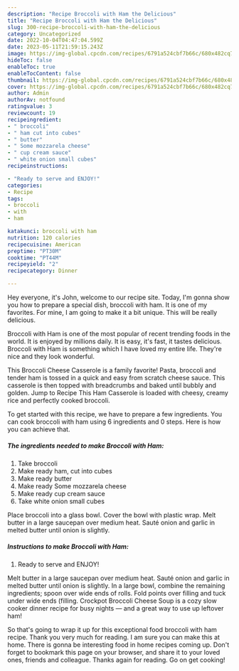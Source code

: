 ```yaml
---
description: "Recipe Broccoli with Ham the Delicious"
title: "Recipe Broccoli with Ham the Delicious"
slug: 300-recipe-broccoli-with-ham-the-delicious
category: Uncategorized
date: 2022-10-04T04:47:04.599Z
date: 2023-05-11T21:59:15.243Z
image: https://img-global.cpcdn.com/recipes/6791a524cbf7b66c/680x482cq70/broccoli-with-ham-recipe-main-photo.jpg
hideToc: false
enableToc: true
enableTocContent: false
thumbnail: https://img-global.cpcdn.com/recipes/6791a524cbf7b66c/680x482cq70/broccoli-with-ham-recipe-main-photo.jpg
cover: https://img-global.cpcdn.com/recipes/6791a524cbf7b66c/680x482cq70/broccoli-with-ham-recipe-main-photo.jpg
author: Admin
authorAv: notfound
ratingvalue: 3
reviewcount: 19
recipeingredient:
- " broccoli"
- " ham cut into cubes"
- " butter"
- " Some mozzarela cheese"
- " cup cream sauce"
- " white onion small cubes"
recipeinstructions:

- "Ready to serve and ENJOY!"
categories:
- Recipe
tags:
- broccoli
- with
- ham

katakunci: broccoli with ham 
nutrition: 120 calories
recipecuisine: American
preptime: "PT30M"
cooktime: "PT44M"
recipeyield: "2"
recipecategory: Dinner

---
```



Hey everyone, it's John, welcome to our recipe site. Today, I'm gonna show you how to prepare a special dish, broccoli with ham. It is one of my favorites. For mine, I am going to make it a bit unique. This will be really delicious.

Broccoli with Ham is one of the most popular of recent trending foods in the world. It is enjoyed by millions daily. It is easy, it's fast, it tastes delicious. Broccoli with Ham is something which I have loved my entire life. They're nice and they look wonderful.

This Broccoli Cheese Casserole is a family favorite! Pasta, broccoli and tender ham is tossed in a quick and easy from scratch cheese sauce. This casserole is then topped with breadcrumbs and baked until bubbly and golden. Jump to Recipe This Ham Casserole is loaded with cheesy, creamy rice and perfectly cooked broccoli.


To get started with this recipe, we have to prepare a few ingredients. You can cook broccoli with ham using 6 ingredients and 0 steps. Here is how you can achieve that.

<!--inarticleads1-->

##### The ingredients needed to make Broccoli with Ham:

1. Take  broccoli
1. Make ready  ham, cut into cubes
1. Make ready  butter
1. Make ready  Some mozzarela cheese
1. Make ready  cup cream sauce
1. Take  white onion small cubes


Place broccoli into a glass bowl. Cover the bowl with plastic wrap. Melt butter in a large saucepan over medium heat. Sauté onion and garlic in melted butter until onion is slightly. 

<!--inarticleads2-->

##### Instructions to make Broccoli with Ham:


1. Ready to serve and ENJOY!

Melt butter in a large saucepan over medium heat. Sauté onion and garlic in melted butter until onion is slightly. In a large bowl, combine the remaining ingredients; spoon over wide ends of rolls. Fold points over filling and tuck under wide ends (filling. Crockpot Broccoli Cheese Soup is a cozy slow cooker dinner recipe for busy nights — and a great way to use up leftover ham! 

So that's going to wrap it up for this exceptional food broccoli with ham recipe. Thank you very much for reading. I am sure you can make this at home. There is gonna be interesting food in home recipes coming up. Don't forget to bookmark this page on your browser, and share it to your loved ones, friends and colleague. Thanks again for reading. Go on get cooking!
